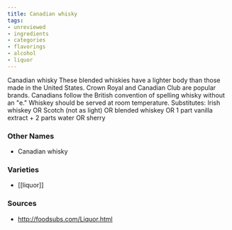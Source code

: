 ```yaml
---
title: Canadian whisky
tags:
- unreviewed
- ingredients
- categories
- flavorings
- alcohol
- liquor
---
```

Canadian whisky These blended whiskies have a lighter body than those made in the United States. Crown Royal and Canadian Club are popular brands. Canadians follow the British convention of spelling whisky without an "e." Whiskey should be served at room temperature. Substitutes: Irish whiskey OR Scotch (not as light) OR blended whiskey OR 1 part vanilla extract + 2 parts water OR sherry

### Other Names

* Canadian whisky

### Varieties

* [[liquor]]

### Sources
* http://foodsubs.com/Liquor.html
